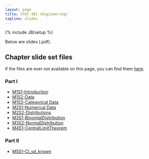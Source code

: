 ```yaml
---
layout: page
title: STAT 401 (Engineering)
tagline: slides
---
```

{% include JB/setup %}

Below are slides (.pdf).

## Chapter slide set files

If the files are ever not available on this page, 
you can find them 
[here](https://github.com/jarad/jarad.github.com/tree/master/courses/stat226/slides).

### Part I

- [M1S1-Introduction](M1S1-Introduction/M1S1-Introduction.pdf)
- [M1S2-Data](M1S2-Data/M1S2-Data.pdf)
- [M1S3-Categorical Data](M1S3-CategoricalData/M1S3-CategoricalData.pdf)
- [M2S1-Numerical Data](M2S1-NumericalData/M2S1-NumericalData.pdf)
- [M2S2-Distributions](M2S2-Distributions/M2S2-Distributions.pdf)
- [M3S1-BinomialDistribution](M3S1-BinomialDistribution/M3S1-BinomialDistribution.pdf)
- [M3S2-NormalDistribution](M3S2-NormalDistribution/M3S2-NormalDistribution.pdf)
- [M4S1-CentralLimitTheorem](M4S1-CentralLimitTheorem/M4S1-CentralLimitTheorem.pdf)

### Part II

- [M5S1-CI_sd_known](M5S1-CI_sd_known/M5S1-CI_sd_known.pdf)
